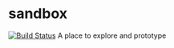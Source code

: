 # sandbox

[![Build Status](https://travis-ci.org/CancerCollaboratory/sandbox.svg?branch=develop)](https://travis-ci.org/CancerCollaboratory/sandbox)
A place to explore and prototype
